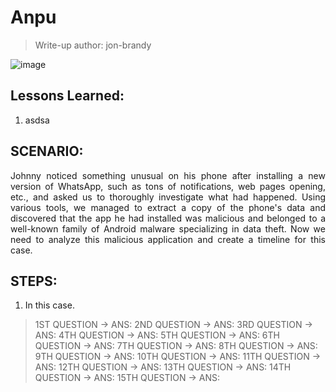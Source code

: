 # Anpu
> Write-up author: jon-brandy

![image](https://github.com/user-attachments/assets/5a68539b-76d5-4d51-b789-ce83f44a910e)


## Lessons Learned:
1. asdsa

## SCENARIO:

<p align="justify">Johnny noticed something unusual on his phone after installing a new version of WhatsApp, such as tons of notifications, web pages opening, etc., and asked us to thoroughly investigate what had happened. Using various tools, we managed to extract a copy of the phone's data and discovered that the app he had installed was malicious and belonged to a well-known family of Android malware specializing in data theft. Now we need to analyze this malicious application and create a timeline for this case.</p>

## STEPS:
1. In this case.

> 1ST QUESTION -> ANS:
> 2ND QUESTION -> ANS:
> 3RD QUESTION -> ANS:
> 4TH QUESTION -> ANS:
> 5TH QUESTION -> ANS:
> 6TH QUESTION -> ANS:
> 7TH QUESTION -> ANS:
> 8TH QUESTION -> ANS:
> 9TH QUESTION -> ANS:
> 10TH QUESTION -> ANS:
> 11TH QUESTION -> ANS:
> 12TH QUESTION -> ANS:
> 13TH QUESTION -> ANS:
> 14TH QUESTION -> ANS:
> 15TH QUESTION -> ANS:
